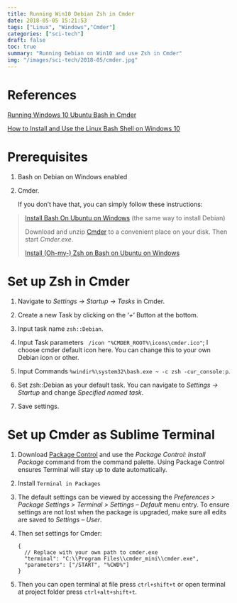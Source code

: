 ```yaml
---
title: Running Win10 Debian Zsh in Cmder
date: 2018-05-05 15:21:53
tags: ["Linux", "Windows","Cmder"]
categories: ["sci-tech"]
draft: false
toc: true
summary: "Running Debian on Win10 and use Zsh in Cmder"
img: "/images/sci-tech/2018-05/cmder.jpg"
---
```


# References

[Running Windows 10 Ubuntu Bash in Cmder](https://gingter.org/2016/11/16/running-windows-10-ubuntu-bash-in-cmder/)

[How to Install and Use the Linux Bash Shell on Windows 10](https://www.howtogeek.com/249966/how-to-install-and-use-the-linux-bash-shell-on-windows-10/)

# Prerequisites

1. Bash on Debian on Windows enabled 

2. Cmder. 

   If you don’t have that, you can simply follow these instructions:

> [Install Bash On Ubuntu on Windows](https://msdn.microsoft.com/de-de/commandline/wsl/install_guide) (the same way to install Debian)
>
> Download and unzip [Cmder](http://cmder.net/) to a convenient place on your disk. Then start *Cmder.exe*.
>
> [Install (Oh-my-) Zsh on Bash on Ubuntu on Windows](https://gingter.org/2016/08/17/install-and-run-zsh-on-windows/)

# Set up Zsh in Cmder

<!--more-->

1. Navigate to *Settings -> Startup -> Tasks* in Cmder.

2. Create a new Task by clicking on the ‘*+*‘ Button at the bottom.

3. Input task name `zsh::Debian`.

4. Input Task parameters ` /icon "%CMDER_ROOT%\icons\cmder.ico"`; I choose cmder default icon here. You can change this to your own Debian icon or other.

5. Input Commands `%windir%\system32\bash.exe ~ -c zsh -cur_console:p`.

6. Set zsh::Debian as your default task. You can navigate to *Settings -> Startup* and change *Specified named task*.

7. Save settings.

# Set up Cmder as Sublime Terminal

1. Download [Package Control](https://packagecontrol.io/) and use the *Package Control: Install Package* command from the command palette. Using Package Control ensures Terminal will stay up to date automatically.

2. Install `Terminal in Packages`

3. The default settings can be viewed by accessing the *Preferences > Package Settings > Terminal > Settings – Default* menu entry. To ensure settings are not lost when the package is upgraded, make sure all edits are saved to *Settings – User*.

4. Then set settings for Cmder:

   ```
   {
     // Replace with your own path to cmder.exe
     "terminal": "C:\\Program Files\\cmder_mini\\cmder.exe",
     "parameters": ["/START", "%CWD%"]
   }
   ```

5. Then you can open terminal at file press `ctrl+shift+t` or open terminal at project folder press `ctrl+alt+shift+t`.
